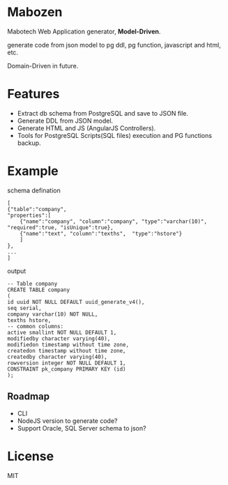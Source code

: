 Mabozen
=======

Mabotech Web Application generator, **Model-Driven**.

generate code from json model to pg ddl, pg function, javascript and html, etc.

Domain-Driven in future.

Features
========

- Extract db schema from PostgreSQL and save to JSON file.
- Generate DDL from JSON model.
- Generate HTML and JS (AngularJS Controllers).
- Tools for PostgreSQL Scripts(SQL files) execution and PG functions backup.


Example
=======

schema defination

    [
    {"table":"company",
    "properties":[
    	{"name":"company", "column":"company", "type":"varchar(10)", "required":true, "isUnique":true},
    	{"name":"text", "column":"texths",  "type":"hstore"}
    	]
    },
    ...
    ]

output

    -- Table company
    CREATE TABLE company
    (
    id uuid NOT NULL DEFAULT uuid_generate_v4(),
	seq serial,
    company varchar(10) NOT NULL,
    texths hstore,
    -- common columns:
    active smallint NOT NULL DEFAULT 1,
    modifiedby character varying(40),
    modifiedon timestamp without time zone,
    createdon timestamp without time zone,
    createdby character varying(40),
    rowversion integer NOT NULL DEFAULT 1,
    CONSTRAINT pk_company PRIMARY KEY (id)
    );

Roadmap
-------
- CLI
- NodeJS version to generate code?
- Support Oracle, SQL Server schema to json?


License
=======

MIT

